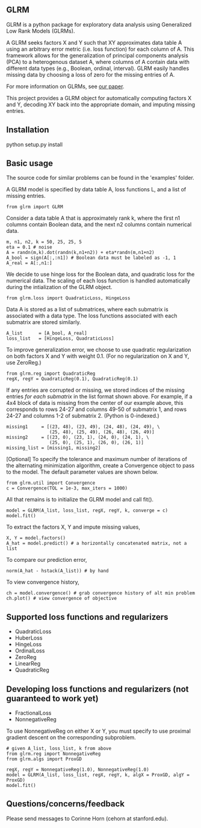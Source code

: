 ## GLRM

GLRM is a python package for exploratory data analysis using Generalized Low
Rank Models (GLRMs). 

A GLRM seeks factors X and Y such that XY approximates data table A
using an arbitrary error metric (i.e. loss function) for each column of A.
This framework allows for the generalization of principal components analysis
(PCA) to a heterogenous dataset A, where columns of A contain data with
different data types (e.g., Boolean, ordinal, interval). 
GLRM easily handles missing data by choosing a loss of zero for the missing
entries of A.

For more information on GLRMs, see [our
paper](http://www.stanford.edu/~boyd/papers/glrm.html).

This project provides a GLRM object for automatically computing factors X and Y,
decoding XY back into the appropriate domain, and imputing missing entries.

## Installation
python setup.py install

## Basic usage
The source code for similar problems can be found in the 'examples' folder.

A GLRM model is specified by data table A, loss functions L, and a list of missing
entries. 

    from glrm import GLRM

Consider a data table A that is approximately rank k, where the first n1 columns
contain Boolean data, and the next n2 columns contain numerical data. 

    m, n1, n2, k = 50, 25, 25, 5
    eta = 0.1 # noise
    A = randn(m,k).dot(randn(k,n1+n2)) + eta*randn(m,n1+n2)
    A_bool = sign(A[:,:n1]) # Boolean data must be labeled as -1, 1
    A_real = A[:,n1:]

We decide to use hinge loss for the Boolean data, and quadratic loss 
for the numerical data. The scaling of each loss function 
is handled automatically during the intialization of the GLRM object. 

    from glrm.loss import QuadraticLoss, HingeLoss

Data A is stored as a list of submatrices, where each submatrix
is associated with a data type. The loss functions associated with each
submatrix are stored similarly.

    A_list      = [A_bool, A_real]
    loss_list   = [HingeLoss, QuadraticLoss]

To improve generalization error, we choose to use quadratic regularization 
on both factors X and Y with weight 0.1. (For no regularization on X and Y, use
ZeroReg.)

    from glrm.reg import QuadraticReg
    regX, regY = QuadraticReg(0.1), QuadraticReg(0.1)

If any entries are corrupted or missing, we stored indices of the missing
entries *for each submatrix* in the list format shown above. 
For example, if a 4x4 block of data is missing from the center of our example
above, this corresponds to rows 24-27 and columns 49-50 of submatrix 1,
and rows 24-27 and columns 1-2 of submatrix 2. (Python is 0-indexed.)

    missing1     = [(23, 48), (23, 49), (24, 48), (24, 49), \
                    (25, 48), (25, 49), (26, 48), (26, 49)]
    missing2     = [(23, 0), (23, 1), (24, 0), (24, 1), \
                    (25, 0), (25, 1), (26, 0), (26, 1)]
    missing_list = [missing1, missing2]

[Optional] To specify the tolerance and maximum number of iterations 
of the alternating minimization algorithm, create a Convergence object to pass
to the model. The default parameter values are shown below.

    from glrm.util import Convergence
    c = Convergence(TOL = 1e-3, max_iters = 1000)

All that remains is to initialize the GLRM model and call fit().

    model = GLRM(A_list, loss_list, regX, regY, k, converge = c)
    model.fit()

To extract the factors X, Y and impute missing values,

    X, Y = model.factors()
    A_hat = model.predict() # a horizontally concatenated matrix, not a list

To compare our prediction error,
    
    norm(A_hat - hstack(A_list)) # by hand

To view convergence history,

    ch = model.convergence() # grab convergence history of alt min problem
    ch.plot() # view convergence of objective


## Supported loss functions and regularizers

 - QuadraticLoss
 - HuberLoss
 - HingeLoss
 - OrdinalLoss
 - ZeroReg
 - LinearReg
 - QuadraticReg

## Developing loss functions and regularizers (not guaranteed to work yet)

 - FractionalLoss
 - NonnegativeReg

To use NonnegativeReg on either X or Y, you must specify to use proximal
gradient descent on the corresponding subproblem.

    # given A_list, loss_list, k from above
    from glrm.reg import NonnegativeReg
    from glrm.algs import ProxGD

    regX, regY = NonnegativeReg(1.0), NonnegativeReg(1.0)
    model = GLRM(A_list, loss_list, regX, regY, k, algX = ProxGD, algY = ProxGD)
    model.fit()


## Questions/concerns/feedback
Please send messages to Corinne Horn (cehorn at stanford.edu).
